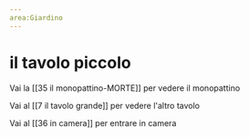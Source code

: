 ```yaml
---
area:Giardino
---
```

# il tavolo piccolo

Vai la [[35 il monopattino-MORTE]] per vedere il monopattino

Vai al [[7 il tavolo grande]] per vedere l'altro tavolo

Vai al [[36 in camera]] per entrare in camera